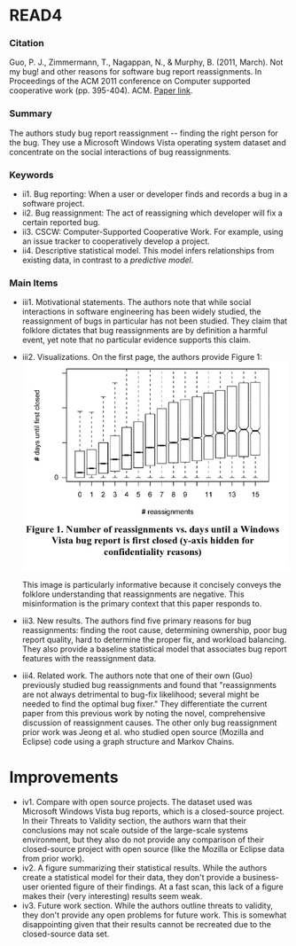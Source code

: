 # READ4

### Citation

Guo, P. J., Zimmermann, T., Nagappan, N., & Murphy, B. (2011, March). Not my bug! and other reasons for software bug report reassignments. In Proceedings of the ACM 2011 conference on Computer supported cooperative work (pp. 395-404). ACM. [Paper link](http://dl.acm.org/citation.cfm?id=1958887).

### Summary

The authors study bug report reassignment -- finding the right person for the bug. They use a Microsoft Windows Vista operating system dataset and concentrate on the social interactions of bug reassignments.

### Keywords

* ii1. Bug reporting: When a user or developer finds and records a bug in a software project.
* ii2. Bug reassignment: The act of reassigning which developer will fix a certain reported bug.
* ii3. CSCW: Computer-Supported Cooperative Work. For example, using an issue tracker to cooperatively develop a project.
* ii4. Descriptive statistical model. This model infers relationships from existing data, in contrast to a _predictive model_.

### Main Items

* iii1. Motivational statements. The authors note that while social interactions in software engineering has been widely studied, the reassignment of bugs in particular has not been studied. They claim that folklore dictates that bug reassignments are by definition a harmful event, yet note that no particular evidence supports this claim.
* iii2. Visualizations. On the first page, the authors provide Figure 1:
![](fig1.png)

  This image is particularly informative because it concisely conveys the folklore understanding that reassignments are negative. This misinformation is the primary context that this paper responds to.

* iii3. New results. The authors find five primary reasons for bug reassignments: finding the root cause, determining ownership, poor bug report quality, hard to determine the proper fix, and workload balancing. They also provide a baseline statistical model that associates bug report features with the reassignment data.
* iii4. Related work. The authors note that one of their own (Guo) previously studied bug reassignments and found that "reassignments are not always detrimental to bug-fix likelihood; several might be needed to find the optimal bug fixer." They differentiate the current paper from this previous work by noting the novel, comprehensive discussion of reassignment causes. The other only bug reassignment prior work was Jeong et al. who studied open source (Mozilla and Eclipse) code using a graph structure and Markov Chains.  


# Improvements

* iv1. Compare with open source projects. The dataset used was Microsoft Windows Vista bug reports, which is a closed-source project. In their Threats to Validity section, the authors warn that their conclusions may not scale outside of the large-scale systems environment, but they also do not provide any comparison of their closed-source project with open source (like the Mozilla or Eclipse data from prior work).
* iv2. A figure summarizing their statistical results. While the authors create a statistical model for their data, they don't provide a business-user oriented figure of their findings. At a fast scan, this lack of a figure makes their (very interesting) results seem weak.
* iv3. Future work section. While the authors outline threats to validity, they don't provide any open problems for future work. This is somewhat disappointing given that their results cannot be recreated due to the closed-source data set. 
